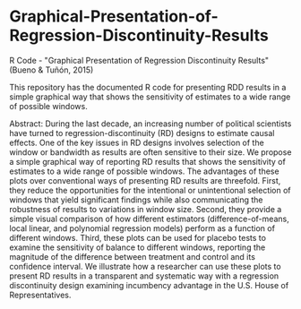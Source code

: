 # Graphical-Presentation-of-Regression-Discontinuity-Results
R Code - "Graphical Presentation of Regression Discontinuity Results"  (Bueno &amp; Tuñón, 2015)

This repository has the documented R code for presenting RDD results in a simple graphical way that shows the sensitivity of estimates to a wide range of possible windows.


Abstract: During the last decade, an increasing number of political scientists have turned to regression-discontinuity (RD) designs to estimate causal effects. One of the key issues in RD designs involves selection of the window or bandwidth as results are often sensitive to their size. We propose a simple graphical way of reporting RD results that shows the sensitivity of estimates to a wide range of possible windows. The advantages of these plots over conventional ways of presenting RD results are threefold. First, they reduce the opportunities for the intentional or unintentional selection of windows that yield significant findings while also communicating the robustness of results to variations in window size. Second, they provide a simple visual comparison of how different estimators (difference-of-means, local linear, and polynomial regression models) perform as a function of different windows. Third, these plots can be used for placebo tests to examine the sensitivity of balance to different windows, reporting the magnitude of the difference between treatment and control and its confidence interval. We illustrate how a researcher can use these plots to present RD results in a transparent and systematic way with a regression discontinuity design examining incumbency advantage in the U.S. House of Representatives.
